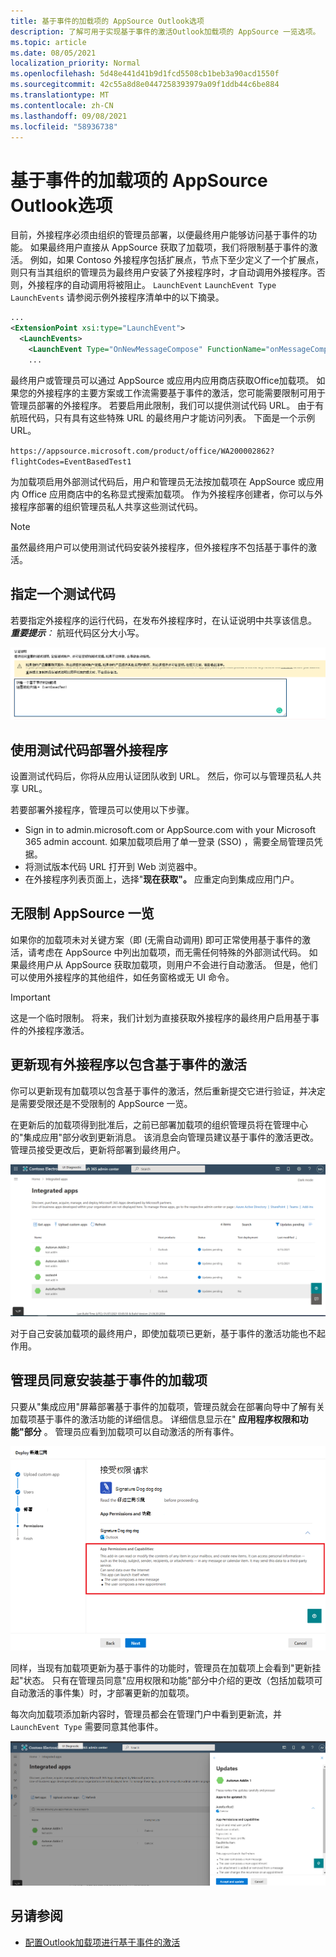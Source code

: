 ```yaml
---
title: 基于事件的加载项的 AppSource Outlook选项
description: 了解可用于实现基于事件的激活Outlook加载项的 AppSource 一览选项。
ms.topic: article
ms.date: 08/05/2021
localization_priority: Normal
ms.openlocfilehash: 5d48e441d41b9d1fcd5508cb1beb3a90acd1550f
ms.sourcegitcommit: 42c55a8d8e0447258393979a09f1ddb44c6be884
ms.translationtype: MT
ms.contentlocale: zh-CN
ms.lasthandoff: 09/08/2021
ms.locfileid: "58936738"
---
```

# <a name="appsource-listing-options-for-your-event-based-outlook-add-in"></a>基于事件的加载项的 AppSource Outlook选项

目前，外接程序必须由组织的管理员部署，以便最终用户能够访问基于事件的功能。 如果最终用户直接从 AppSource 获取了加载项，我们将限制基于事件的激活。 例如，如果 Contoso 外接程序包括扩展点，节点下至少定义了一个扩展点，则只有当其组织的管理员为最终用户安装了外接程序时，才自动调用外接程序。否则，外接程序的自动调用将被阻止。 `LaunchEvent` `LaunchEvent Type` `LaunchEvents` 请参阅示例外接程序清单中的以下摘录。

```xml
...
<ExtensionPoint xsi:type="LaunchEvent">
  <LaunchEvents>
    <LaunchEvent Type="OnNewMessageCompose" FunctionName="onMessageComposeHandler"/>
    ...
```

最终用户或管理员可以通过 AppSource 或应用内应用商店获取Office加载项。 如果您的外接程序的主要方案或工作流需要基于事件的激活，您可能需要限制可用于管理员部署的外接程序。 若要启用此限制，我们可以提供测试代码 URL。 由于有航班代码，只有具有这些特殊 URL 的最终用户才能访问列表。 下面是一个示例 URL。

`https://appsource.microsoft.com/product/office/WA200002862?flightCodes=EventBasedTest1`

为加载项启用外部测试代码后，用户和管理员无法按加载项在 AppSource 或应用内 Office 应用商店中的名称显式搜索加载项。 作为外接程序创建者，你可以与外接程序部署的组织管理员私人共享这些测试代码。

> [!NOTE]
> 虽然最终用户可以使用测试代码安装外接程序，但外接程序不包括基于事件的激活。

## <a name="specify-a-flight-code"></a>指定一个测试代码

若要指定外接程序的运行代码，在发布外接程序时，在认证说明中共享该信息。 _**重要提示**：_ 航班代码区分大小写。

![Screenshot showing example request for flight code in Notes for certification screen during publishing process.](../images/outlook-publish-notes-for-certification-1.png)

## <a name="deploy-add-in-with-flight-code"></a>使用测试代码部署外接程序

设置测试代码后，你将从应用认证团队收到 URL。 然后，你可以与管理员私人共享 URL。

若要部署外接程序，管理员可以使用以下步骤。

- Sign in to admin.microsoft.com or AppSource.com with your Microsoft 365 admin account. 如果加载项启用了单一登录 (SSO) ，需要全局管理员凭据。
- 将测试版本代码 URL 打开到 Web 浏览器中。
- 在外接程序列表页面上，选择"**现在获取"。** 应重定向到集成应用门户。

## <a name="unrestricted-appsource-listing"></a>无限制 AppSource 一览

如果你的加载项未对关键方案（即 (无需自动调用) 即可正常使用基于事件的激活，请考虑在 AppSource 中列出加载项，而无需任何特殊的外部测试代码。 如果最终用户从 AppSource 获取加载项，则用户不会进行自动激活。 但是，他们可以使用外接程序的其他组件，如任务窗格或无 UI 命令。

> [!IMPORTANT]
> 这是一个临时限制。 将来，我们计划为直接获取外接程序的最终用户启用基于事件的外接程序激活。

## <a name="update-existing-add-ins-to-include-event-based-activation"></a>更新现有外接程序以包含基于事件的激活

你可以更新现有加载项以包含基于事件的激活，然后重新提交它进行验证，并决定是需要受限还是不受限制的 AppSource 一览。

在更新后的加载项得到批准后，之前已部署加载项的组织管理员将在管理中心的"集成应用"部分收到更新消息。  该消息会向管理员建议基于事件的激活更改。 管理员接受更改后，更新将部署到最终用户。

!["集成应用"屏幕上的应用更新通知屏幕截图。](../images/outlook-deploy-update-notification.png)

对于自己安装加载项的最终用户，即使加载项已更新，基于事件的激活功能也不起作用。

## <a name="admin-consent-for-installing-event-based-add-ins"></a>管理员同意安装基于事件的加载项

只要从"集成应用"屏幕部署基于事件的加载项，管理员就会在部署向导中了解有关加载项基于事件的激活功能的详细信息。 详细信息显示在" **应用程序权限和功能"部分** 。 管理员应看到加载项可以自动激活的所有事件。

![部署新应用时"接受权限请求"屏幕的屏幕截图。](../images/outlook-deploy-accept-permissions-requests.png)

同样，当现有加载项更新为基于事件的功能时，管理员在加载项上会看到"更新挂起"状态。 只有在管理员同意"应用权限和功能"部分中介绍的更改（包括加载项可自动激活的事件集）时，才部署更新的加载项。

每次向加载项添加新内容时，管理员都会在管理门户中看到更新流，并 `LaunchEvent Type` 需要同意其他事件。

![部署更新后的应用时"更新"流的屏幕截图。](../images/outlook-deploy-update-flow.png)

## <a name="see-also"></a>另请参阅

- [配置Outlook加载项进行基于事件的激活](autolaunch.md)
